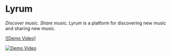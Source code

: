 # Lyrum

*Discover music. Share music.* Lyrum is a platform for discovering new music and sharing new music.

[![Demo Video]](https://youtu.be/wG-q0WTAf34 "Demo Project")

[![Demo Video](https://img.youtube.com/vi/wG-q0WTAf34/0.jpg)](https://www.youtube.com/watch?v=wG-q0WTAf34)
